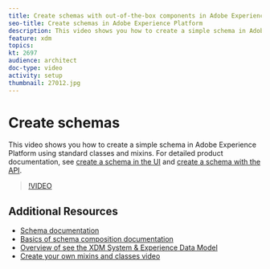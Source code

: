 ```yaml
---
title: Create schemas with out-of-the-box components in Adobe Experience Platform
seo-title: Create schemas in Adobe Experience Platform
description: This video shows you how to create a simple schema in Adobe Experience Platform using standard classes and mixins.
feature: xdm
topics:
kt: 2697
audience: architect
doc-type: video
activity: setup
thumbnail: 27012.jpg
---
```


# Create schemas

This video shows you how to create a simple schema in Adobe Experience Platform using standard classes and mixins.  For detailed product documentation, see [create a schema in the UI](https://experienceleague.adobe.com/docs/experience-platform/xdm/tutorials/create-schema-ui.html) and [create a schema with the API](https://experienceleague.adobe.com/docs/experience-platform/xdm/tutorials/create-schema-api.html).

>[!VIDEO](https://video.tv.adobe.com/v/27012?quality=12&learn=on)

## Additional Resources

* [Schema documentation](https://experienceleague.adobe.com/docs/experience-platform/xdm/home.html)
* [Basics of schema composition documentation](https://www.adobe.com/go/xdm-schema-composition-basics-en)
* [Overview of see the XDM System & Experience Data Model](understanding-the-xdm-system-and-experience-data-model.md)
* [Create your own mixins and classes video](create-your-own-mixins-and-classes.md)
